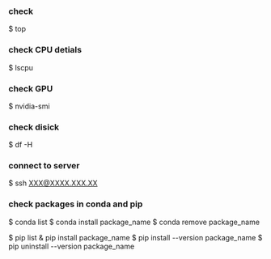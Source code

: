 

### check 
$ top

### check CPU detials
$ lscpu

### check GPU
$ nvidia-smi

### check disick
$ df -H

### connect to server 
$ ssh XXX@XXXX.XXX.XX

### check packages in conda and pip
$ conda list
$ conda install package_name
$ conda remove package_name

$ pip list
& pip install package_name
$ pip install --version package_name
$ pip uninstall --version package_name




